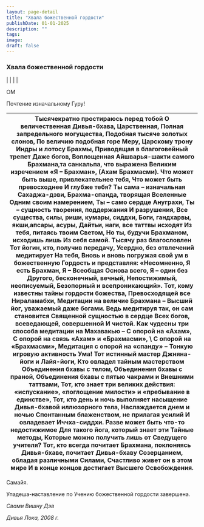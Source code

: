 ```yaml
---
layout: page-detail
title: "Хвала божественной гордости"
publishDate: 01-01-2025
description: ""
tags:
image:
draft: false
---
```


### Хвала божественной гордости

|  |
|  |

ОМ

 Почтение изначальному Гуру! 

| Тысячекратно простираюсь перед тобой  О величественная Дивья-бхава,  Царственная,  Полная запредельного могущества,  Подобная тысяче золотых слонов,  По величию подобная горе Меру,  Царскому трону Индры и лотосу Брахмы,  Приводящая в благоговейный трепет  Даже богов,  Воплощенная Айшварья-шакти самого  Брахмана,та санкальпа, что выражена  Великим изречением «Я – Брахман»,  (Ахам Брахмасми).  Что может быть выше, привлекательнее тебя,  Что может быть превосходнее  И глубже тебя?  Ты сама – изначальная Сахаджа-дэви,  Брахма-спанда, творящая Вселенные  Одним своим намерением,  Ты – само сердце Ануграхи,  Ты – сущность творения, поддержания  И разрушения,  Все существа, силы, риши, кумары, сиддхи,  Боги, гандхарвы, якши,апсары, асуры,  Дайтьи, наги, все таттвы исходят  Из тебя, питаясь твоим Светом,  Но ты, будучи Брахманом, исходишь лишь  Из себя самой. Тысячу раз благословлен  Тот йогин, кто, получив передачу,  Усердно, без отвлечений медитирует  На тебя,  Вновь и вновь погружая свой ум в божественную  Гордость и представляя: «Несомненно,  Я есть Брахман,  Я – Всеобщая Основа всего, Я – один без  Другого, бесконечный, вечный,  Непостижимый, неописуемый,  Безопорный и всепроникающий».  Тот, кому известны тайны гордости божества,  Превосходящей все Нираламабхи,  Медитации на величие Брахмана –  Высший йог, уважаемый даже богами.  Ведь медитируя так, он сам становится  Священной сущностью в сердце  Всех богов, всеведающей, совершенной  И чистой.  Как чудесны три способа медитации на  Махавакью – С опорой на «Ахам»,  С опорой на связь «Ахам» и  «Брахмасми», \\  С опорой на «Брахмасми»,  Медитация с опорой на «спанду» –  Тонкую игровую активность Ума!  Тот истинный мастер Джняна-йоги и Лайя-йоги,  Кто овладел тайным мастерством  Объединения бхавы с телом,  Объединения бхавы с праной,  Объединения бхавы с пятью чакрами и  Внешними таттвами,  Тот, кто знает три великих действия:  «испускание», «поглощение милости» и  «пребывание в единстве»,  Тот, кто день и ночь выполняет насыщение Дивья-бхавой иллюзорного тела,  Наслаждается днем и ночью  Спонтанным блаженством, не прилагая усилий  И овладевает Иччха-сиддхи.  Разве может быть что-то недостижимое  Для такого йога, который знает эти  Тайные методы,  Которые можно получить лишь от  Сведущего учителя?  Тот, кто всегда почитает Брахмана, поклоняясь  Дивья-бхаве, почитает Дивья-бхаву  Созерцанием, обладая различными  Силами,  Счастливо живет он в этом мире  И в конце концов достигает Высшего  Освобождения. |
| --------------------------------------------------------------------------------------------------------------------------------------------------------------------------------------------------------------------------------------------------------------------------------------------------------------------------------------------------------------------------------------------------------------------------------------------------------------------------------------------------------------------------------------------------------------------------------------------------------------------------------------------------------------------------------------------------------------------------------------------------------------------------------------------------------------------------------------------------------------------------------------------------------------------------------------------------------------------------------------------------------------------------------------------------------------------------------------------------------------------------------------------------------------------------------------------------------------------------------------------------------------------------------------------------------------------------------------------------------------------------------------------------------------------------------------------------------------------------------------------------------------------------------------------------------------------------------------------------------------------------------------------------------------------------------------------------------------------------------------------------------------------------------------------------------------------------------------------------------------------------------------------------------------------------------------------------------------------------------------------------------------------------------------------------------------------------------------------------------------------------------------------------------------------------------------------------------------------------------------------------------------------------------------------------------------------------------------------------------------------------------------------------------------------------------------------------------------------------------------------------------------------------------------------------------------------------------------- |

 Самайя.   

Упадеша-наставление по Учению божественной гордости завершена.   

_Свами Вишну Дэв_

_Дивья Лока, 2008 г._
  
  
